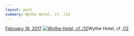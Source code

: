 ```yaml
---
layout: post
summary: Wythe Hotel, cf. /12
---
```


<p>
  <time><a href="/607">February 18, 2017</a></time>
  <a href="/607"><img src="{{ site.assets_url }}/607-480.jpg" srcset="{{ site.assets_url }}/607-240.jpg 240w, {{ site.assets_url }}/607-480.jpg 480w, {{ site.assets_url }}/607-721.jpg 721w, {{ site.assets_url }}/607-961.jpg 961w" sizes="(min-width: 700px) 50vw, calc(100vw - 2rem)" alt="Wythe Hotel, cf. /12" /></a><span>Wythe Hotel, cf. <a href="http://life.aaronjgreenberg.com/12">/12</a></span>
</p>
